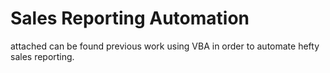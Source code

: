 # Sales Reporting Automation
attached can be found previous work using VBA in order to automate hefty sales reporting. 
